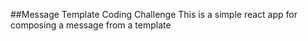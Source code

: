 ##Message Template Coding Challenge
This is a simple react app for composing a message from a template
